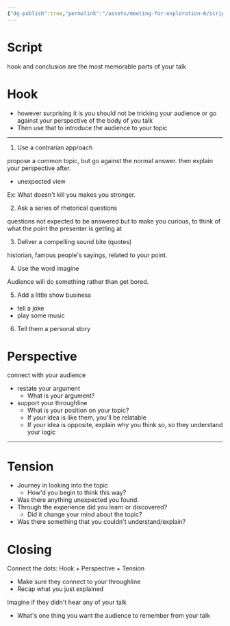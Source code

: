 ```yaml
---
{"dg-publish":true,"permalink":"/assets/meeting-for-exploration-6/script/"}
---
```


# Script

hook and conclusion are the most memorable parts of your talk

# Hook

- however surprising it is you should not be tricking your audience or go against your perspective of the body of you talk
- Then use that to introduce the audience to your topic

---

1. Use a contrarian approach

propose a common topic, but go against the normal answer. then explain your perspective after.

- unexpected view

Ex: What doesn't kill you makes you stronger.

2. Ask a series of rhetorical questions

questions not expected to be answered but to make you curious, to think of what the point the presenter is getting at

3. Deliver a compelling sound bite (quotes)

historian, famous people's sayings, related to your point.

4. Use the word imagine

Audience will do something rather than get bored.

5. Add a little show business

- tell a joke
- play some music

6. Tell them a personal story

# Perspective

connect with your audience

- restate your argument
    - What is your argument?
- support your throughline
    - What is your position on your topic?
    - If your idea is like them, you'll be relatable
    - If your idea is opposite, explain why you think so, so they understand your logic

---

# Tension

- Journey in looking into the topic
    - How'd you begin to think this way?
- Was there anything unexpected you found.
- Through the experience did you learn or discovered?
    - Did it change your mind about the topic?
- Was there something that you couldn't understand/explain?

# Closing

Connect the dots: Hook + Perspective + Tension

- Make sure they connect to your throughline
- Recap what you just explained

Imagine if they didn't hear any of your talk

- What's one thing you want the audience to remember from your talk